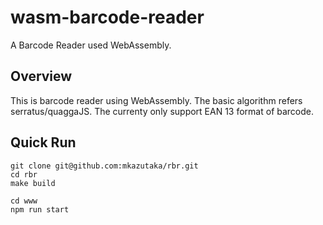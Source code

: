 # wasm-barcode-reader

A Barcode Reader used WebAssembly.

## Overview

This is barcode reader using WebAssembly. The basic algorithm refers serratus/quaggaJS.
The currenty only support EAN 13 format of barcode.

## Quick Run

```
git clone git@github.com:mkazutaka/rbr.git
cd rbr
make build

cd www
npm run start
```
